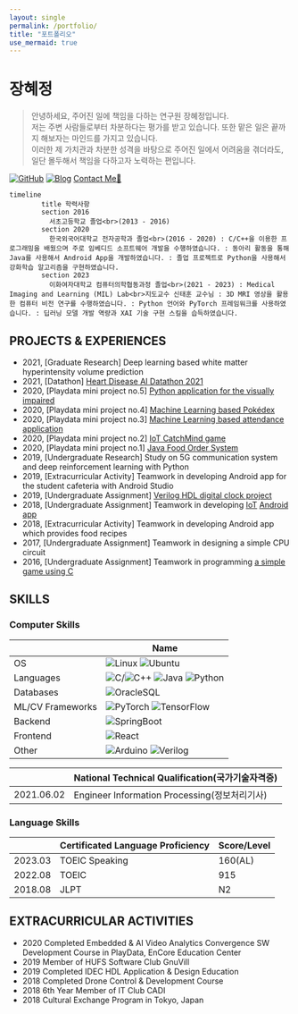 ```yaml
---
layout: single
permalink: /portfolio/
title: "포트폴리오"
use_mermaid: true
---
```


# 장혜정

> 안녕하세요, 주어진 일에 책임을 다하는 연구원 장혜정입니다.<br>
> 저는 주변 사람들로부터 차분하다는 평가를 받고 있습니다. 또한 맡은 일은 끝까지 해보자는 마인드를 가지고 있습니다.<br>
> 이러한 제 가치관과 차분한 성격을 바탕으로 주어진 일에서 어려움을 겪더라도, 일단 몰두해서 책임을 다하고자 노력하는 편입니다.

[![GitHub](http://img.shields.io/badge/GitHub-black?style=flat-square&logo=github)](https://github.com/hei-jung)
[![Blog](https://img.shields.io/badge/Blog-badge?style=flat-square&logo=Naver&logoColor=white)](http://blog.naver.com/jungs-note)
[Contact Me📩](mailto:wkdgpwjd007@naver.com)

```mermaid
timeline
        title 학력사항
        section 2016
          서초고등학교 졸업<br>(2013 - 2016)
        section 2020
          한국외국어대학교 전자공학과 졸업<br>(2016 - 2020) : C/C++을 이용한 프로그래밍을 배웠으며 주로 임베디드 소프트웨어 개발을 수행하였습니다. : 동아리 활동을 통해 Java를 사용해서 Android App을 개발하였습니다. : 졸업 프로젝트로 Python을 사용해서 강화학습 알고리즘을 구현하였습니다.
        section 2023
          이화여자대학교 컴퓨터의학협동과정 졸업<br>(2021 - 2023) : Medical Imaging and Learning (MIL) Lab<br>지도교수 신태훈 교수님 : 3D MRI 영상을 활용한 컴퓨터 비전 연구를 수행하였습니다. : Python 언어와 PyTorch 프레임워크를 사용하였습니다. : 딥러닝 모델 개발 역량과 XAI 기술 구현 스킬을 습득하였습니다.
```

## PROJECTS & EXPERIENCES

<!-- - 2020, worked on a Web HMI project as a front end developer (business project)<br> -->
<!-- - 2019, studied deep learning with breast cancer dataset and Python<br> -->
<!-- - 2018, designed an amplifier circuit using BJT<br> -->
- 2021, \[Graduate Research\] Deep learning based white matter hyperintensity volume prediction
- 2021, \[Datathon\] [Heart Disease AI Datathon 2021](https://github.com/hei-jung/HDAI-2021-ECG.git)<br>
- 2020, \[Playdata mini project no.5\] [Python application for the visually impaired](https://github.com/hei-jung/Seesun)<br>
- 2020, \[Playdata mini project no.4\] [Machine Learning based Pokédex](https://github.com/hei-jung/PokeDex)<br>
- 2020, \[Playdata mini project no.3\] [Machine Learning based attendance application](https://github.com/hei-jung/MiniProject_OpenCV)<br>
- 2020, \[Playdata mini project no.2\] [IoT CatchMind game](https://github.com/hei-jung/catchmind_game)<br>
- 2020, \[Playdata mini project no.1\] [Java Food Order System](https://github.com/hei-jung/myDbApp)<br>
- 2019, \[Undergraduate Research\] Study on 5G communication system and deep reinforcement learning with Python<br>
- 2019, \[Extracurricular Activity\] Teamwork in developing Android app for the student cafeteria with Android Studio<br>
- 2019, \[Undergraduate Assignment\] [Verilog HDL digital clock project](https://github.com/hei-jung/digitalClockHDL)<br>
- 2018, \[Undergraduate Assignment\] Teamwork in developing [IoT](https://github.com/hei-jung/LedControl_arduino) [Android app](https://github.com/hei-jung/LedControl)<br>
- 2018, \[Extracurricular Activity\] Teamwork in developing Android app which provides food recipes<br>
- 2017, \[Undergraduate Assignment\] Teamwork in designing a simple CPU circuit<br>
- 2016, \[Undergraduate Assignment\] Teamwork in programming [a simple game using C](https://github.com/hei-jung/teamproject_heaven)

## SKILLS

### Computer Skills

|   |Name|
|---|----|
|OS|![Linux](https://img.shields.io/badge/Linux-FCC624?style=flat-square&logo=linux&logoColor=black) ![Ubuntu](https://img.shields.io/badge/Ubuntu-E95420?style=flat-square&logo=ubuntu&logoColor=white)|
|Languages|![C](https://img.shields.io/badge/c-%2300599C.svg?style=flat-square&logo=c&logoColor=white)/![C++](https://img.shields.io/badge/c++-%2300599C.svg?style=flat-square&logo=c%2B%2B&logoColor=white) ![Java](https://img.shields.io/badge/java-%23ED8B00.svg?style=flat-square&logo=java&logoColor=white) ![Python](https://img.shields.io/badge/python-3670A0?style=flat-square&logo=python&logoColor=ffdd54)|
|Databases|![OracleSQL](https://img.shields.io/badge/OracleSQL-F80000?style=flat-square&logo=oracle&logoColor=white)|
|ML/CV Frameworks|![PyTorch](https://img.shields.io/badge/PyTorch-%23EE4C2C.svg?style=flat-square&logo=PyTorch&logoColor=white) ![TensorFlow](https://img.shields.io/badge/TensorFlow-%23FF6F00.svg?style=flat-square&logo=TensorFlow&logoColor=white)|
|Backend|![SpringBoot](https://img.shields.io/badge/SpringBoot-%236DB33F.svg?style=flat-square&logo=SpringBoot&logoColor=white)|
|Frontend|![React](https://img.shields.io/badge/react-%2320232a.svg?style=flat-square&logo=react&logoColor=%2361DAFB)|
|Other|![Arduino](https://img.shields.io/badge/-Arduino-00979D?style=flat-square&logo=Arduino&logoColor=white) ![Verilog](http://img.shields.io/badge/Verilog-black?style=flat-square)|

<!-- - `OrCad` `MultiSim` `ModelSim` -->

|   |National Technical Qualification(국가기술자격증)|
|---|--------------------------------|
|2021.06.02|Engineer Information Processing(정보처리기사)|

### Language Skills

<!-- - Korean: native
- English: fluent / highly proficient
- Japanese: conversational / proficient -->

|   |Certificated Language Proficiency|Score/Level|
|---|---------------------------------|-----|
|2023.03|TOEIC Speaking|160(AL)|
|2022.08|TOEIC|915|
|2018.08|JLPT|N2|


## EXTRACURRICULAR ACTIVITIES

- 2020 Completed Embedded & AI Video Analytics Convergence SW Development Course in PlayData, EnCore Education Center
- 2019 Member of HUFS Software Club GnuVill
- 2019 Completed IDEC HDL Application & Design Education
- 2018 Completed Drone Control & Development Course
- 2018 6th Year Member of IT Club CADI
- 2018 Cultural Exchange Program in Tokyo, Japan
<!-- - 2017 Math Tutor Volunteering -->
<!-- - 2016 Member of HUFS Dept. of EE Student Council -->
